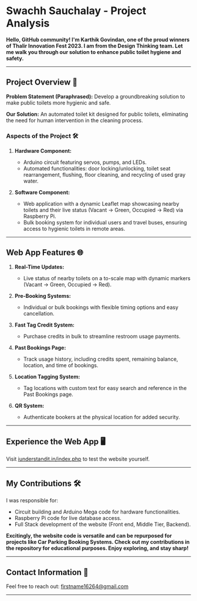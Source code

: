 # Swachh Sauchalay - Project Analysis

**Hello, GitHub community! I'm Karthik Govindan, one of the proud winners of Thalir Innovation Fest 2023. I am from the Design Thinking team. Let me walk you through our solution to enhance public toilet hygiene and safety.**

---

## Project Overview 🚽

**Problem Statement (Paraphrased):** Develop a groundbreaking solution to make public toilets more hygienic and safe.

**Our Solution:** An automated toilet kit designed for public toilets, eliminating the need for human intervention in the cleaning process.

### Aspects of the Project 🛠️

1. **Hardware Component:**
   - Arduino circuit featuring servos, pumps, and LEDs.
   - Automated functionalities: door locking/unlocking, toilet seat rearrangement, flushing, floor cleaning, and recycling of used gray water.

2. **Software Component:**
   - Web application with a dynamic Leaflet map showcasing nearby toilets and their live status (Vacant -> Green, Occupied -> Red) via Raspberry Pi.
   - Bulk booking system for individual users and travel buses, ensuring access to hygienic toilets in remote areas.

---

## Web App Features 🌐

1. **Real-Time Updates:**
   - Live status of nearby toilets on a to-scale map with dynamic markers (Vacant -> Green, Occupied -> Red).

2. **Pre-Booking Systems:**
   - Individual or bulk bookings with flexible timing options and easy cancellation.

3. **Fast Tag Credit System:**
   - Purchase credits in bulk to streamline restroom usage payments.

4. **Past Bookings Page:**
   - Track usage history, including credits spent, remaining balance, location, and time of bookings.

5. **Location Tagging System:**
   - Tag locations with custom text for easy search and reference in the Past Bookings page.

6. **QR System:**
   - Authenticate bookers at the physical location for added security.

---

## Experience the Web App 🖥️

Visit [iunderstandit.in/index.php](http://iunderstandit.in/index.php) to test the website yourself.

---

## My Contributions 🛠️

I was responsible for:
- Circuit building and Arduino Mega code for hardware functionalities.
- Raspberry Pi code for live database access.
- Full Stack development of the website (Front end, Middle Tier, Backend).

**Excitingly, the website code is versatile and can be repurposed for projects like Car Parking Booking Systems. Check out my contributions in the repository for educational purposes. Enjoy exploring, and stay sharp!**

---

## Contact Information 📧

Feel free to reach out: firstname16264@gmail.com

---
